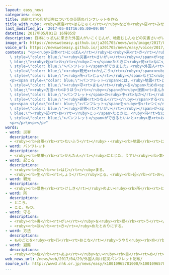 ```yaml
---
layout: easy_news
categories: easy
title: 原宿などの店が災害についての英語のパンフレットを作る
title_with_ruby: <ruby>原宿<rt>はらじゅく</rt></ruby>などの<ruby>店<rt>みせ</rt></ruby>が<ruby>災害<rt>さいがい</rt></ruby>についての<ruby>英語<rt>えいご</rt></ruby>のパンフレットを<ruby>作<rt>つく</rt></ruby>る
last_modified_at: '2017-05-01T16:05:00+09:00'
datetime: 2017年05月01日 16時05分
description: 日本にっぽんに来きた外国人がいこくじんが、地震じしんなどの災害さいがいが起おこったときに何なにをしたらいいか、英語えいごで書かいたパンフレットができました。
image_url: https://newswebeasy.github.io/ja201705/news/web/image/2017/05/01/k10010965781000.jpg
voice_url: https://newswebeasy.github.io/ja201705/news/easy/voice/2017/05/01/k10010965781000.mp3
contents: "<p><ruby>日本<rt>にっぽん</rt></ruby>に<ruby>来<rt>き</rt></ruby>た<ruby>外国人<rt>がいこくじん</rt></ruby>が、<ruby>地震<rt>じしん</rt></ruby>などの<span\
  \ style=\"color: blue;\"><ruby>災害<rt>さいがい</rt></ruby></span>が<span style=\"color:\
  \ blue;\"><ruby>起<rt>お</rt></ruby>こっ</span>たときに<ruby>何<rt>なに</rt></ruby>をしたらいいか、<ruby>英語<rt>えいご</rt></ruby>で<ruby>書<rt>か</rt></ruby>いた<span\
  \ style=\"color: blue;\">パンフレット</span>ができました。<ruby>外国人<rt>がいこくじん</rt></ruby>がたくさん<ruby>来<rt>く</rt></ruby>る<ruby>東京<rt>とうきょう</rt></ruby>の<ruby>原宿<rt>はらじゅく</rt></ruby>や<ruby>表参道<rt>おもてさんどう</rt></ruby>にある<ruby>店<rt>みせ</rt></ruby>の<ruby>人<rt>ひと</rt></ruby>たちが<ruby>作<rt>つく</rt></ruby>りました。<ruby>店<rt>みせ</rt></ruby>や<span\
  \ style=\"color: blue;\"><ruby>観光<rt>かんこう</rt></ruby></span><ruby>案内<rt>あんない</rt></ruby><span\
  \ style=\"color: blue;\"><ruby>所<rt>じょ</rt></ruby></span>などに<ruby>置<rt>お</rt></ruby>いてあります。</p>\n\
  <p><span style=\"color: blue;\">パンフレット</span>には、<ruby>地震<rt>じしん</rt></ruby>のときは<ruby>揺<rt>ゆ</rt></ruby>れが<ruby>止<rt>と</rt></ruby>まるまで<ruby>机<rt>つくえ</rt></ruby>の<ruby>下<rt>した</rt></ruby>に<ruby>入<rt>はい</rt></ruby>って<ruby>待<rt>ま</rt></ruby>つことなど、<ruby>安全<rt>あんぜん</rt></ruby>を<span\
  \ style=\"color: blue;\"><ruby>守<rt>まも</rt></ruby>る</span>ための<span style=\"color:\
  \ blue;\"><ruby>方法<rt>ほうほう</rt></ruby></span>が<ruby>漫画<rt>まんが</rt></ruby>で<ruby>説明<rt>せつめい</rt></ruby>してあります。<span\
  \ style=\"color: blue;\">パンフレット</span>の<ruby>中<rt>なか</rt></ruby>の<ruby>原宿<rt>はらじゅく</rt></ruby>や<ruby>表参道<rt>おもてさんどう</rt></ruby>の<ruby>周<rt>まわ</rt></ruby>りの<ruby>地図<rt>ちず</rt></ruby>には、<span\
  \ style=\"color: blue;\"><ruby>避難<rt>ひなん</rt></ruby></span>する<ruby>場所<rt>ばしょ</rt></ruby>が<ruby>書<rt>か</rt></ruby>いてあります。<ruby>帰<rt>かえ</rt></ruby>ることができない<ruby>場合<rt>ばあい</rt></ruby>に、しばらくいることができる<ruby>建物<rt>たてもの</rt></ruby>なども<ruby>書<rt>か</rt></ruby>いてあります。</p>\n\
  <p><span style=\"color: blue;\">パンフレット</span>を<ruby>作<rt>つく</rt></ruby>った<ruby>人<rt>ひと</rt></ruby>は「<span\
  \ style=\"color: blue;\"><ruby>災害<rt>さいがい</rt></ruby></span>が<span style=\"color:\
  \ blue;\"><ruby>起<rt>お</rt></ruby>こっ</span>たときに、<ruby>何<rt>なに</rt></ruby>をしたらいいかわからない<ruby>外国人<rt>がいこくじん</rt></ruby>も<ruby>多<rt>おお</rt></ruby>いと<ruby>思<rt>おも</rt></ruby>います。ほかの<ruby>町<rt>まち</rt></ruby>でも<ruby>同<rt>おな</rt></ruby>じような<span\
  \ style=\"color: blue;\">パンフレット</span>ができるといいと<ruby>思<rt>おも</rt></ruby>います」と<ruby>話<rt>はな</rt></ruby>しています。</p>\n\
  <p></p>\n<p></p>"
words:
- word: 災害
  descriptions:
  - <ruby><rb>台風</rb><rt>たいふう</rt></ruby>・<ruby><rb>地震</rb><rt>じしん</rt></ruby>・<ruby><rb>大水</rb><rt>おおみず</rt></ruby>などによる<ruby><rb>災難</rb><rt>さいなん</rt></ruby>。
- word: パンフレット
  descriptions:
  - <ruby><rb>簡単</rb><rt>かんたん</rt></ruby>にとじた、うすい<ruby><rb>本</rb><rt>ほん</rt></ruby>。パンフ。
- word: 起こる
  descriptions:
  - <ruby><rb>始</rb><rt>はじ</rt></ruby>まる。
  - <ruby><rb>生</rb><rt>しょう</rt></ruby>じる。<ruby><rb>起</rb><rt>お</rt></ruby>きる。
- word: 観光
  descriptions:
  - <ruby><rb>景色</rb><rt>けしき</rt></ruby>のよい<ruby><rb>所</rb><rt>ところ</rt></ruby>や<ruby><rb>名所</rb><rt>めいしょ</rt></ruby>などを<ruby><rb>見物</rb><rt>けんぶつ</rt></ruby>して<ruby><rb>回</rb><rt>まわ</rt></ruby>ること。
- word: 所
  descriptions:
  - ところ。
  - こと。もの。
- word: 守る
  descriptions:
  - <ruby><rb>害</rb><rt>がい</rt></ruby>を<ruby><rb>受</rb><rt>う</rt></ruby>けないように、<ruby><rb>防</rb><rt>ふせ</rt></ruby>ぐ。
  - <ruby><rb>決</rb><rt>き</rt></ruby>めたとおりにする。
- word: 方法
  descriptions:
  - ものごとを<ruby><rb>行</rb><rt>おこな</rt></ruby>うやり<ruby><rb>方</rb><rt>かた</rt></ruby>。しかた。
- word: 避難
  descriptions:
  - <ruby><rb>危</rb><rt>あぶ</rt></ruby>ない<ruby><rb>目</rb><rt>め</rt></ruby>にあわないように、にげること。
web_news_url: /news/web/2017/04/29/外国人向け防災パンフレット配布/
source_url: http://www3.nhk.or.jp/news/easy/k10010965781000/k10010965781000.html
...
```

